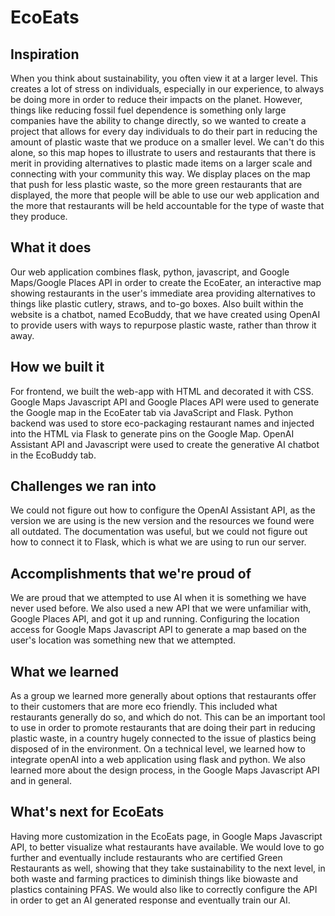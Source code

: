 # EcoEats 
## Inspiration
When you think about sustainability, you often view it at a larger level. This creates a lot of stress on individuals, especially in our experience, to always be doing more in order to reduce their impacts on the planet. However, things like reducing fossil fuel dependence is something only large companies have the ability to change directly, so we wanted to create a project that allows for every day individuals to do their part in reducing the amount of plastic waste that we produce on a smaller level. We can't do this alone, so this map hopes to illustrate to users and restaurants that there is merit in providing alternatives to plastic made items on a larger scale and connecting with your community this way. We display places on the map that push for less plastic waste, so the more green restaurants that are displayed, the more that people will be able to use our web application and the more that restaurants will be held accountable for the type of waste that they produce.

## What it does
Our web application combines flask, python, javascript, and Google Maps/Google Places API in order to create the EcoEater, an interactive map showing restaurants in the user's immediate area providing alternatives to things like plastic cutlery, straws, and to-go boxes. Also built within the website is a chatbot, named EcoBuddy, that we have created using OpenAI to provide users with ways to repurpose plastic waste, rather than throw it away. 

## How we built it
For frontend, we built the web-app with HTML and decorated it with CSS. Google Maps Javascript API and Google Places API were used to generate the Google map in the EcoEater tab via JavaScript and Flask. Python backend was used to store eco-packaging restaurant names and injected into the HTML via Flask to generate pins on the Google Map. OpenAI Assistant API and Javascript were used to create the generative AI chatbot in the EcoBuddy tab. 

## Challenges we ran into
We could not figure out how to configure the OpenAI Assistant API, as the version we are using is the new version and the resources we found were all outdated. The documentation was useful, but we could not figure out how to connect it to Flask, which is what we are using to run our server.

## Accomplishments that we're proud of
We are proud that we attempted to use AI when it is something we have never used before. We also used a new API that we were unfamiliar with, Google Places API, and got it up and running. Configuring the location access for Google Maps Javascript API to generate a map based on the user's location was something new that we attempted.

## What we learned
As a group we learned more generally about options that restaurants offer to their customers that are more eco friendly. This included what restaurants generally do so, and which do not. This can be an important tool to use in order to promote restaurants that are doing their part in reducing plastic waste, in a country hugely connected to the issue of plastics being disposed of in the environment. On a technical level, we learned how to integrate openAI into a web application using flask and python. We also learned more about the design process, in the Google Maps Javascript API and in general.

## What's next for EcoEats
Having more customization in the EcoEats page, in Google Maps Javascript API, to better visualize what restaurants have available. We would love to go further and eventually include restaurants who are certified Green Restaurants as well, showing that they take sustainability to the next level, in both waste and farming practices to diminish things like biowaste and plastics containing PFAS. We would also like to correctly configure the API in order to get an AI generated response and eventually train our AI.